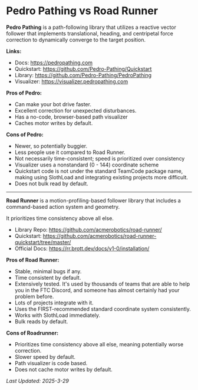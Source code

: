 # Pedro Pathing vs Road Runner

**Pedro Pathing** is a path-following library that utilizes a reactive vector follower
that implements translational, heading, and centripetal force correction
to dynamically converge to the target position. 

**Links:**
- Docs: <https://pedropathing.com>
- Quickstart: <https://github.com/Pedro-Pathing/Quickstart>
- Library: <https://github.com/Pedro-Pathing/PedroPathing>
- Visualizer: <https://visualizer.pedropathing.com>

**Pros of Pedro:** 
- Can make your bot drive faster.  
- Excellent correction for unexpected disturbances.
- Has a no-code, browser-based path visualizer
- Caches motor writes by default.

**Cons of Pedro:**
- Newer, so potentially buggier.
- Less people use it compared to Road Runner.
- Not necessarily time-consistent; speed is prioritized over consistency
- Visualizer uses a nonstandard (0 - 144) coordinate scheme
- Quickstart code is not under the standard TeamCode package name, 
making using SlothLoad and integrating existing projects more difficult.
- Does not bulk read by default.

---

**Road Runner** is a motion-profiling-based follower library
that includes a command-based action system and geometry. 

It prioritizes time consistency above all else.

- Library Repo: <https://github.com/acmerobotics/road-runner/>
- Quickstart: <https://github.com/acmerobotics/road-runner-quickstart/tree/master/>
- Official Docs: <https://rr.brott.dev/docs/v1-0/installation/>

**Pros of Road Runner:**
- Stable, minimal bugs if any.
- Time consistent by default.
- Extensively tested. It's used by thousands of teams that are able to help you in the FTC Discord, 
and someone has almost certainly had your problem before.
- Lots of projects integrate with it.
- Uses the FIRST-recommended standard coordinate system consistently.
- Works with SlothLoad immediately.
- Bulk reads by default.

**Cons of Roadrunner:**
- Prioritizes time consistency above all else, meaning potentially worse correction.
- Slower speed by default.
- Path visualizer is code based.
- Does not cache motor writes by default.

<!--

Guidelines for editing this page:

Differences must be objective issues from a neutral point of view, not one sided.
Ideally, people with biases in both directions should agree about these differences.

Each difference will be listed twice, as a pro of one library and as a con of another. 

Actively avoid being reductive or summarizing into an overall recommendation;
the idea of the page is that both libraries are good for different needs,
and the reader should decide for themself which library aligns with their priorities.

The amount of pros or cons for a library is not intended to imply that library is definitely better
or definitely worse, and being neutral does not mean that the amount of pros and cons need to be equal. 

If you feel that a library has too many cons, consider fixing the underlying issues they reference
and improving the experience for all users. Let us know (in an issue, PR, or in the Cookbook Discord)
after this happens and we will be happy to remove it from the list.


-->

*Last Updated: 2025-3-29*   

